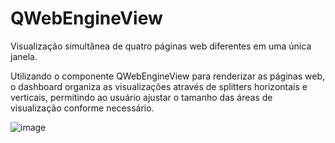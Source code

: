 # QWebEngineView

Visualização simultânea de quatro páginas web diferentes em uma única janela.

Utilizando o componente QWebEngineView para renderizar as páginas web, o dashboard organiza as visualizações através de splitters horizontais e verticais, permitindo ao usuário ajustar o tamanho das áreas de visualização conforme necessário.

![image](https://github.com/oanderoficial/QWebEngineView/assets/32654298/80666601-0d55-44a2-a018-8aa5acba9245)

